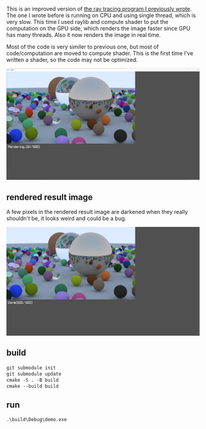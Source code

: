 This is an improved version of [the ray tracing program I previously wrote](https://github.com/t0byn/ray_tracing_in_one_weekend). The one I wrote before is running on CPU and using single thread, which is very slow. 
This time I used raylib and compute shader to put the computation on the GPU side, which renders the image faster since GPU has many threads. Also it now renders the image in real time.

Most of the code is very similer to previous one, but most of code/computation are moved to compute shader.
This is the first time I've written a shader, so the code may not be optimized.

![screenshot](./screenshot.png)

## rendered result image
A few pixels in the rendered result image are darkened when they really shouldn't be, it looks weird and could be a bug.

![screenshot000](./screenshot000.png)

## build
```
git submodule init
git submodule update
cmake -S . -B build
cmake --build build
```

## run
```
.\build\Debug\demo.exe
```